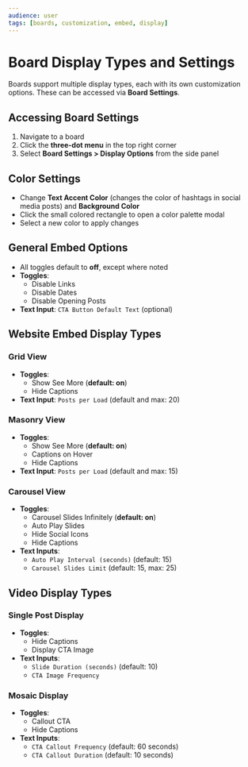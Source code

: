 ```yaml
---
audience: user
tags: [boards, customization, embed, display]
---
```


# Board Display Types and Settings

Boards support multiple display types, each with its own customization options. These can be accessed via **Board Settings**.

## Accessing Board Settings

1. Navigate to a board  
2. Click the **three-dot menu** in the top right corner  
3. Select **Board Settings > Display Options** from the side panel  

## Color Settings

- Change **Text Accent Color** (changes the color of hashtags in social media posts) and **Background Color**
- Click the small colored rectangle to open a color palette modal
- Select a new color to apply changes

## General Embed Options

- All toggles default to **off**, except where noted
- **Toggles**:
  - Disable Links
  - Disable Dates
  - Disable Opening Posts
- **Text Input**: `CTA Button Default Text` (optional)

## Website Embed Display Types

### Grid View

- **Toggles**:
  - Show See More (**default: on**)
  - Hide Captions
- **Text Input**: `Posts per Load` (default and max: 20)

### Masonry View

- **Toggles**:
  - Show See More (**default: on**)
  - Captions on Hover
  - Hide Captions
- **Text Input**: `Posts per Load` (default and max: 15)

### Carousel View

- **Toggles**:
  - Carousel Slides Infinitely (**default: on**)
  - Auto Play Slides
  - Hide Social Icons
  - Hide Captions
- **Text Inputs**:
  - `Auto Play Interval (seconds)` (default: 15)
  - `Carousel Slides Limit` (default: 15, max: 25)

## Video Display Types

### Single Post Display

- **Toggles**:
  - Hide Captions
  - Display CTA Image
- **Text Inputs**:
  - `Slide Duration (seconds)` (default: 10)
  - `CTA Image Frequency`

### Mosaic Display

- **Toggles**:
  - Callout CTA
  - Hide Captions
- **Text Inputs**:
  - `CTA Callout Frequency` (default: 60 seconds)
  - `CTA Callout Duration` (default: 10 seconds)

